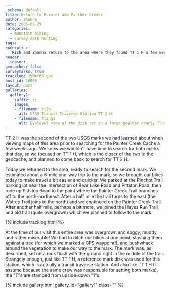 ```yaml
---
_schema: default
title: Return to Painter and Panther Creeks
author: Zhanna
date: 2005-05-29
categories:
  - mountain biking
  - survey mark hunting
tags:
excerpt: >- 
   Rich and Zhanna return to the area where they found TT 1 H a few weeks ago, this time to search for TT 2 H!
header:
  teaser:
geocaches: false
surveymarks: true
tracklog: 29MAY05.gpx
post_id: 16000
layout: post           
galleries:
  gallery1:
    suffix: cs
    images: 
    - filename: tt2h
      alt: USGS Transit Traverse Station TT 2 H 
    - filename: tt2hg1
      alt: Eyelevel view of the disk set in a large boulder nearly flush with the ground.                                                           
---      
```


TT 2 H was the second of the two USGS marks we had learned about when viewing maps of this area prior to searching for the Painter Creek Cache a few weeks ago. We knew we wouldn't have time to search for both marks that day, so we focused on TT 1 H, which is the closer of the two to the geocache, and planned to come back to search for TT 2 H.

Today we returned to the area, ready to search for the second mark. We estimated about a 6-mile one-way trip to the mark, so we brought our bikes today to make travel a bit easier and quicker. We parked at the Pinchot Trail parking lot near the intersection of Bear Lake Road and Pittston Road, then rode up Pittston Road to the point where the Painter Creek Trail branches off to the north-northeast. After a half mile the trail turns to the east (the Watres Trail joins to the north) and we continued on the Painter Creek Trail. After another half mile, perhaps a bit more, we joined the Hayes Run Trail, and old trail (quite overgrown) which we planned to follow to the mark.

{% include tracklog.html %}

At the time of our visit this entire area was overgrown and soggy, muddy, and rather miserable! We had to ditch our bikes at one point, stashing them against a tree (for which we marked a GPS waypoint!), and bushwhack around the vegetation to make our way to the mark. The mark was, as described, set on a rock flush with the ground right in the middle of the trail. Strangely enough, just like TT 1 H, a reference mark disk was used for this station, which is actually a transit traverse station. And also like TT 1 H (I assume because the same crew was responsible for setting both marks), the "T"s are stamped from upside-down "1"s.

{% include gallery.html gallery_id="gallery1" class="" %}

